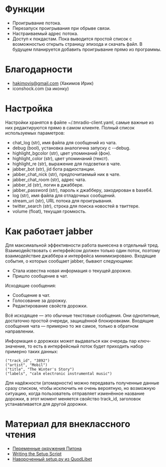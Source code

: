 Функции
=======

- Проигрывание потока.
- Перезапуск проигрывания при обрыве связи.
- Настраиваемый адрес потока.
- Доступ к покдастам.  Пока выводится простой список с возможностью открыть
  страницу эпизода и скачать файл.  В будущем планируется добавить проигрывание
  прямо из программы.


Благодарности
=============

- hakimovis@gmail.com (Хакимов Ирик)
- iconshock.com (за иконку)


Настройка
=========

Настройки хранятся в файле ~/.tmradio-client.yaml, самые важные из них
редактируются прямо в самом клиенте.  Полный список используемых параметров:

- chat_log (str), имя файла для сообщений из чата.
- debug (bool), установка аналогична запуску с --debug.
- highlight_bgcolor (str), цвет упоминаний (фон).
- highlight_color (str), цвет упоминаний (текст).
- highlight_re (str), выражение для подсветки в чате.
- jabber_bot (str), jid бота радиостанции.
- jabber_chat_nick (str), предпочитаемый ник в чате.
- jabber_chat_room (str), адрес чата.
- jabber_id (str), логин в джаббере.
- jabber_password (str), пароль к джабберу, закодирован в base64.
- log (str), имя файла для отладочных сообщений.
- stream_uri (str), URL потока для проигрывания.
- twitter_search (str), строка для поиска новостей в твиттере.
- volume (float), текущая громкость.


Как работает jabber
===================

Для максимальной эффективности работа вынесена в отдельный тред.
Взаимодействовать с интерфейсом должен только один поток, поэтому
взаимодействие джаббера и интерфейса минимизировано.  Входящие события, о
которых сообщает jabber, бывают следующими:

- Стала известна новая информация о текущей дорожке.
- Пришло сообщение в чат.

Исходящие сообщения:

- Сообщение в чат.
- Голосование за дорожку.
- Редактирование свойств дорожки.

Всё исходящее — это обычные текстовые сообщения.  Они однотипные, достаточно
простой очереди, защищённой блокировками.  Входящие сообщения чата — примерно
то же самое, только в обратном направлении.

Информация о дорожках может выдаваться как очередь пар ключ-значение, то есть в
интерфейсный поток будет приходить набор примерно таких данных:

    ("track_id", "3892")
    ("artist", "Mobil")
    ("title", "The Winter's Story")
    ("labels", "calm electronic instrumental music")

Для надёжности (атомарности) можно передавать полученные данные сразу списком,
чтобы исключить не очень вероятную, но возможную ситуацию, когда пользователь
отправляет изменённое название дорожки, в этот момент меняется свойство
track_id, заголовок устанавливается для другой дорожки.


Материал для внеклассного чтения
================================

- [Переменные окружения Питона](http://docs.python.org/using/cmdline.html#environment-variables)
- [Writing the Setup Script](http://docs.python.org/distutils/setupscript.html)
- [Навороченный setup.py из QuodLibet](http://code.google.com/p/quodlibet/source/browse/quodlibet/setup.py)
